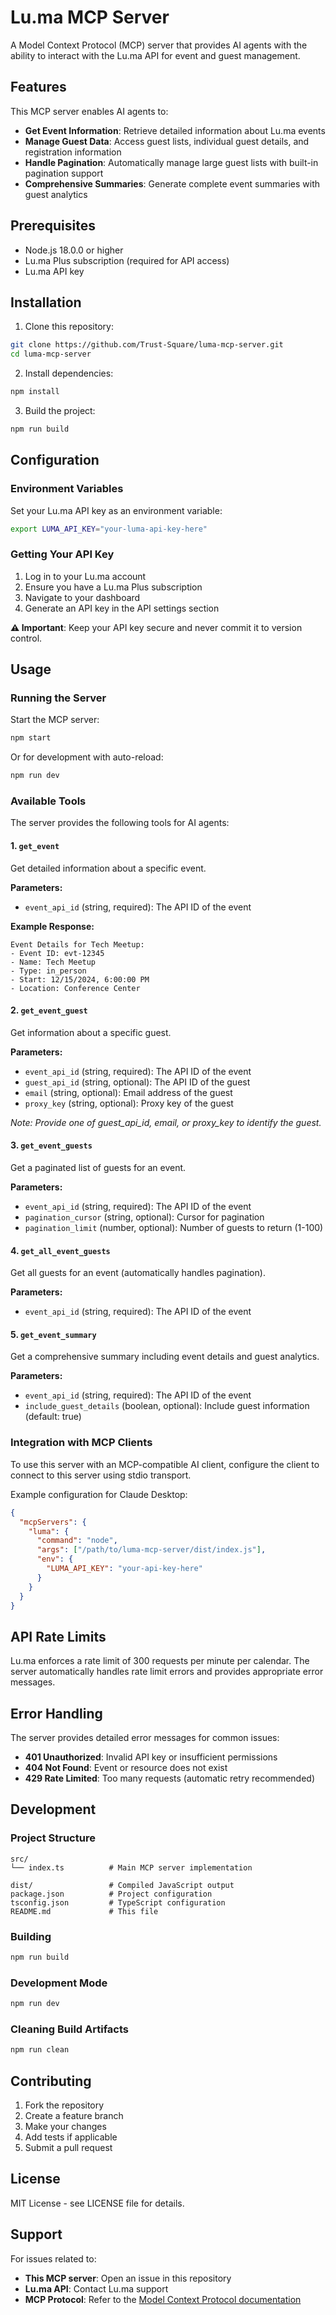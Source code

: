 # Lu.ma MCP Server

A Model Context Protocol (MCP) server that provides AI agents with the ability to interact with the Lu.ma API for event and guest management.

## Features

This MCP server enables AI agents to:

- **Get Event Information**: Retrieve detailed information about Lu.ma events
- **Manage Guest Data**: Access guest lists, individual guest details, and registration information
- **Handle Pagination**: Automatically manage large guest lists with built-in pagination support
- **Comprehensive Summaries**: Generate complete event summaries with guest analytics

## Prerequisites

- Node.js 18.0.0 or higher
- Lu.ma Plus subscription (required for API access)
- Lu.ma API key

## Installation

1. Clone this repository:
```bash
git clone https://github.com/Trust-Square/luma-mcp-server.git
cd luma-mcp-server
```

2. Install dependencies:
```bash
npm install
```

3. Build the project:
```bash
npm run build
```

## Configuration

### Environment Variables

Set your Lu.ma API key as an environment variable:

```bash
export LUMA_API_KEY="your-luma-api-key-here"
```

### Getting Your API Key

1. Log in to your Lu.ma account
2. Ensure you have a Lu.ma Plus subscription
3. Navigate to your dashboard
4. Generate an API key in the API settings section

**⚠️ Important**: Keep your API key secure and never commit it to version control.

## Usage

### Running the Server

Start the MCP server:

```bash
npm start
```

Or for development with auto-reload:

```bash
npm run dev
```

### Available Tools

The server provides the following tools for AI agents:

#### 1. `get_event`
Get detailed information about a specific event.

**Parameters:**
- `event_api_id` (string, required): The API ID of the event

**Example Response:**
```
Event Details for Tech Meetup:
- Event ID: evt-12345
- Name: Tech Meetup
- Type: in_person
- Start: 12/15/2024, 6:00:00 PM
- Location: Conference Center
```

#### 2. `get_event_guest`
Get information about a specific guest.

**Parameters:**
- `event_api_id` (string, required): The API ID of the event
- `guest_api_id` (string, optional): The API ID of the guest
- `email` (string, optional): Email address of the guest
- `proxy_key` (string, optional): Proxy key of the guest

*Note: Provide one of guest_api_id, email, or proxy_key to identify the guest.*

#### 3. `get_event_guests`
Get a paginated list of guests for an event.

**Parameters:**
- `event_api_id` (string, required): The API ID of the event
- `pagination_cursor` (string, optional): Cursor for pagination
- `pagination_limit` (number, optional): Number of guests to return (1-100)

#### 4. `get_all_event_guests`
Get all guests for an event (automatically handles pagination).

**Parameters:**
- `event_api_id` (string, required): The API ID of the event

#### 5. `get_event_summary`
Get a comprehensive summary including event details and guest analytics.

**Parameters:**
- `event_api_id` (string, required): The API ID of the event
- `include_guest_details` (boolean, optional): Include guest information (default: true)

### Integration with MCP Clients

To use this server with an MCP-compatible AI client, configure the client to connect to this server using stdio transport.

Example configuration for Claude Desktop:

```json
{
  "mcpServers": {
    "luma": {
      "command": "node",
      "args": ["/path/to/luma-mcp-server/dist/index.js"],
      "env": {
        "LUMA_API_KEY": "your-api-key-here"
      }
    }
  }
}
```

## API Rate Limits

Lu.ma enforces a rate limit of 300 requests per minute per calendar. The server automatically handles rate limit errors and provides appropriate error messages.

## Error Handling

The server provides detailed error messages for common issues:

- **401 Unauthorized**: Invalid API key or insufficient permissions
- **404 Not Found**: Event or resource does not exist
- **429 Rate Limited**: Too many requests (automatic retry recommended)

## Development

### Project Structure

```
src/
└── index.ts          # Main MCP server implementation

dist/                 # Compiled JavaScript output
package.json          # Project configuration
tsconfig.json         # TypeScript configuration
README.md             # This file
```

### Building

```bash
npm run build
```

### Development Mode

```bash
npm run dev
```

### Cleaning Build Artifacts

```bash
npm run clean
```

## Contributing

1. Fork the repository
2. Create a feature branch
3. Make your changes
4. Add tests if applicable
5. Submit a pull request

## License

MIT License - see LICENSE file for details.

## Support

For issues related to:
- **This MCP server**: Open an issue in this repository
- **Lu.ma API**: Contact Lu.ma support
- **MCP Protocol**: Refer to the [Model Context Protocol documentation](https://modelcontextprotocol.io/)
